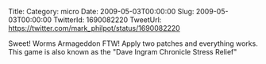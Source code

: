Title: 
Category: micro
Date: 2009-05-03T00:00:00
Slug: 2009-05-03T00:00:00
TwitterId: 1690082220
TweetUrl: https://twitter.com/mark_philpot/status/1690082220

Sweet!  Worms Armageddon FTW!  Apply two patches and everything works.  This game is also known as the "Dave Ingram Chronicle Stress Relief"